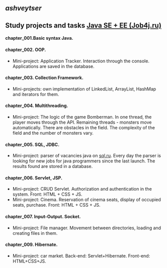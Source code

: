 *ashveytser*
----
Study projects and tasks [Java SE + EE (Job4j.ru)](http://job4j.ru/courses/java_with_zero_to_job.html)  
----
#### chapter_001.Basic syntax Java.
#### chapter_002. ООP.
- Mini-project: Application Tracker. Interaction through the console. Applications are saved in the database.
#### chapter_003. Collection Framework. 
- Mini-projects: own implementation of LinkedList, ArrayList, HashMap and iterators for them.
#### chapter_004. Multithreading. 
- Mini-project: The logic of the game Bomberman. In one thread, the player moves through the API. Remaining threads - monsters move automatically. There are obstacles in the field. 
The complexity of the field and the number of monsters vary.
#### chapter_005. SQL, JDBC. 
- Mini-project: parser of vacancies java on [sql.ru](http://www.sql.ru/forum/job-offers). Every day the parser is looking for new jobs for java programmers since the last launch.
The results found are stored in a database.
#### chapter_006. Servlet, JSP. 
- Mini-project: CRUD Servlet. Authorization and authentication in the system. Front: HTML + CSS + JS.
- Mini-project: Cinema. Reservation of cinema seats, display of occupied seats, purchase. Front: HTML + CSS + JS. 
#### chapter_007. Input-Output. Socket.
- Mini-project: File manager. Movement between directories, loading and creating files in them.
#### chapter_009. Hibernate.
- Mini-project: car market. Back-end: Servlet+Hibernate. Front-end: HTML+CSS+JS.
